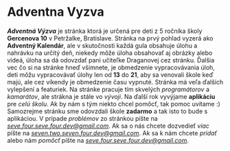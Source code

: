 # Adventna Vyzva
__*Adventná Výzva*__ je stránka ktorá je určená pre deti z 5 ročníka školy __Gercenova 10__ v Petržalke, Bratislave. Stránka na prvý pohlad vyzerá ako __Adventný Kalendár__, ale v skutočnosti každá gula obsahuje úlohu a nahrávku na určitý deň, niekedy môže úloha obsahovať aj obrázky alebo videá, úloha sa dá odovzdať pani učiteľke Draganovej cez stránku. Ďalšia vec čo si na stránke hneď všimnete, je obmedzenie vypracovávania úloh, deti môžu vypracovávať úlohy len od __13__ do __21__, aby sa venovali škole keď majú, ale cez víkendy je obmedzenie času vypnuté. Stránka má veľa ďalších vylepšení a featuriek. Na stránke pracuje tím skvelých *programátorov* a *kamarátov*, ale strákna je stále vo *vývoji*. Na ďalší rok vyvýjame __aplikáciu__ pre *celú školu*. Ak by nám s tým niekto chcel pomôcť, tak pomoc uvítame :) Samozrejme stránku sme odovzdali škole __zadarmo__ a tak isto to bude s aplikáciou. V prípade *problémov* zo stránkou píšte na *seve.four.seve.four.dev@gmail.com*. Ak sa o nás chcete dozvedieť *viac* píšte na *seven.two.seven.four.dev@gmail.com*. Ak sa k nám chcete *pridať* alebo nám *pomôcť* píšte na *seve.four.seve.four.dev@gmail.com*.
